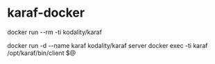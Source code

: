 # karaf-docker

docker run --rm -ti kodality/karaf

docker run -d --name karaf kodality/karaf server
docker exec -ti karaf /opt/karaf/bin/client $@
